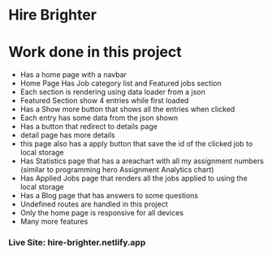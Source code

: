 # Hire Brighter

# Work done in this project

* Has a home page with a navbar 
* Home Page Has Job category list and Featured jobs section
* Each section is rendering using data loader from a json
* Featured Section show 4 entries while first loaded
* Has a Show more button that shows all the entries when clicked
* Each entry has some data from the json shown
* Has a button that redirect to details page
* detail page has more details
* this page also has a apply button that save the id of the clicked job to local storage
* Has Statistics page that has a areachart with all my assignment numbers (similar to programming hero Assignment Analytics chart)
* Has Applied Jobs page that renders all the jobs applied to using the local storage
* Has a Blog page that has answers to some questions
* Undefined routes are handled in this project
* Only the home page is responsive for all devices
* Many more features

### Live Site: hire-brighter.netlify.app
